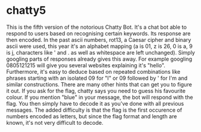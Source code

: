 # chatty5

This is the fifth version of the notorious Chatty Bot. It's a chat bot able to respond to users based on recognising certain keywords. Its response are then encoded. In the past ascii numbers, rot13, a Caesar cipher and binary ascii were used, this year it's an alphabet mapping (a is 01, z is 26, 0 is a, 9 is j, characters like ' and . as well as whitespace are left unchanged). Simply googling parts of responses already gives this away. For example googling 0805121215 will give you several websites explaining it's "hello". Furthermore, it's easy to deduce based on repeated combinations like phrases starting with an isolated 09 for "I" or 09 followed by ' for I'm  and similar constructions. There are many other hints that can get you to figure it out. If you ask for the flag, chatty says you need to guess his favourite colour. If you mention "blue" in your message, the bot will respond with the flag. You then simply have to decode it as you've done with all previous messages. The added difficulty is that the flag is the first occurence of numbers encoded as letters, but since the flag format and length are known, it's not very difficult to decode.
